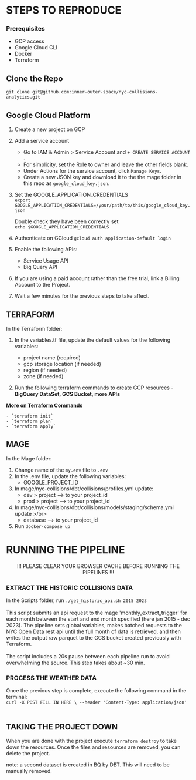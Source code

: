 # STEPS TO REPRODUCE

### Prerequisites
- GCP access
- Google Cloud CLI
- Docker
- Terraform 

## Clone the Repo </br>
`git clone git@github.com:inner-outer-space/nyc-collisions-analytics.git`

 
## Google Cloud Platform  
1. Create a new project on GCP
2. Add a service account
    - Go to IAM & Admin > Service Account and `+ CREATE SERVICE ACCOUNT `.
    - For simplicity, set the Role to owner and leave the other fields blank. 
    - Under Actions for the service account, click  `Manage Keys`.
    - Create a new JSON key and download it to the the mage folder in this repo as `google_cloud_key.json`.
3. Set the GOOGLE_APPLICATION_CREDENTIALS</br>
   `export GOOGLE_APPLICATION_CREDENTIALS=/your/path/to/this/google_cloud_key.json`

    Double check they have been correctly set </br>
   `echo $GOOGLE_APPLICATION_CREDENTIALS`

4. Authenticate on GCloud
   `gcloud auth application-default login`
   
6. Enable the following APIs:
   - Service Usage API
   - Big Query API
  
7. If you are using a paid account rather than the free trial, link a Billing Account to the Project.
8. Wait a few minutes for the previous steps to take affect. 
   
## TERRAFORM
In the Terraform folder: <br/>
1. In the variables.tf file, update the default values for the following variables:
    -  project name  (required)
    -  gcp storage location (if needed)
    -  region (if needed)
    -  zone (if needed)

2. Run the following terraform commands to create GCP resources - **BigQuery DataSet, GCS Bucket, more APIs** </br>

[**More on Terraform Commands**]([https://cloud.google.com](https://github.com/DataTalksClub/data-engineering-zoomcamp/tree/main/01-docker-terraform/1_terraform_gcp/terraform))

    - `terraform init`
    - `terraform plan`
    - `terraform apply`


## MAGE 
In the Mage folder: 
1. Change name of the `my.env` file to `.env`
2. In the .env file, update the following variables:
   - GOOGLE_PROJECT_ID
3. In mage/nyc-collisions/dbt/collisions/profiles.yml update: </br>
   - dev > project --> to your project_id
   - prod > project --> to your project_id
5. In mage/nyc-collisions/dbt/collisions/models/staging/schema.yml update >/br>
   - database --> to your project_id
6. Run `docker-compose up`


# RUNNING THE PIPELINE 
<div align = center> !!! PLEASE CLEAR YOUR BROWSER CACHE BEFORE RUNNING THE PIPELINES !!! </div>


### EXTRACT THE HISTORIC COLLISIONS DATA 
In the Scripts folder, run `./get_historic_api.sh 2015 2023` </br>
</br>
This script submits an api request to the mage 'monthly_extract_trigger' for each month between the start and end month specified (here jan 2015 - dec 2023). The pipeline sets global variables, makes batched requests to the NYC Open Data rest api until the full month of data is retrieved, and then writes the output raw parquet to the GCS bucket created previously with Terraform. </br>
</br>
The script includes a 20s pause between each pipeline run to avoid overwhelming the source. This step takes about ~30 min. 

### PROCESS THE WEATHER DATA 
Once the previous step is complete, execute the following command in the terminal: </br>
`curl -X POST FILL IN HERE \
  --header 'Content-Type: application/json'` </br>
</br>

  

  



## TAKING THE PROJECT DOWN 
When you are done with the project execute `terraform destroy` to take down the resources. Once the files and resources are removed, you can delete the project.   

note: a second dataset is created in BQ by DBT. This will need to be manually removed. 
